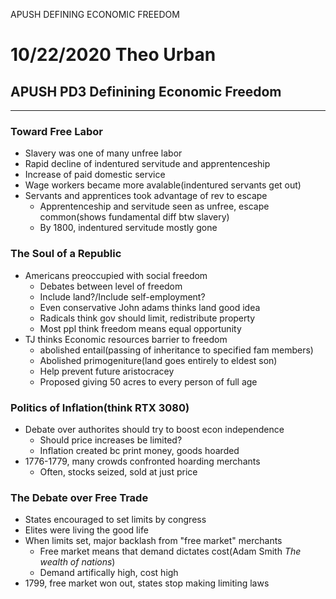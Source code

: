 APUSH DEFINING ECONOMIC FREEDOM

# 10/22/2020 Theo Urban
## APUSH PD3 Definining Economic Freedom
***
### Toward Free Labor
 - Slavery was one of many unfree labor
 - Rapid decline of indentured servitude and apprentenceship
 - Increase of paid domestic service
 - Wage workers became more avalable(indentured servants get out)
 - Servants and apprentices took advantage of rev to escape
	 - Apprentenceship and servitude seen as unfree, escape common(shows fundamental diff btw slavery)
	 - By 1800, indentured servitude mostly gone

### The Soul of a Republic
 - Americans preoccupied with social freedom
	 - Debates between level of freedom
	 - Include land?/Include self-employment?
	 - Even conservative John adams thinks land good idea
	 - Radicals think gov should limit, redistribute property
	 - Most ppl think freedom means equal opportunity
 - TJ thinks Economic resources barrier to freedom
	 - abolished entail(passing of inheritance to specified fam members)
	 - Abolished primogeniture(land goes entirely to eldest son)
	 - Help prevent future aristocracey
	 - Proposed giving 50 acres to every person of full age

### Politics of Inflation(think RTX 3080)
 - Debate over authorites should try to boost econ independence
	 - Should price increases be limited?
	 - Inflation created bc print money, goods hoarded
 - 1776-1779, many crowds confronted hoarding merchants
	 - Often, stocks seized, sold at just price

### The Debate over Free Trade
 - States encouraged to set limits by congress
 - Elites were living the good life
 - When limits set, major backlash from "free market" merchants
	 - Free market means that demand dictates cost(Adam Smith *The wealth of nations*)
	 - Demand artifically high, cost high
 - 1799, free market won out, states stop making limiting laws

